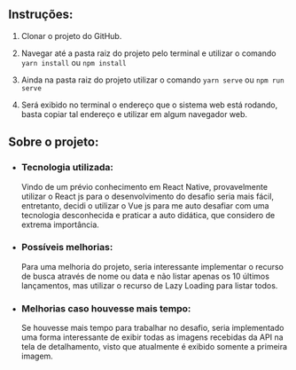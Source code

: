 ## Instruções:
1. Clonar o projeto do GitHub.

2. Navegar até a pasta raiz do projeto pelo terminal e utilizar o comando `yarn install` ou `npm install`

3. Ainda na pasta raiz do projeto utilizar o comando `yarn serve` ou `npm run serve`

4. Será exibido no terminal o endereço que o sistema web está rodando, basta copiar tal endereço e utilizar em algum navegador web.

## Sobre o projeto:

* ### Tecnologia utilizada:
  Vindo de um prévio conhecimento em React Native, provavelmente utilizar o React js para o desenvolvimento do desafio seria mais fácil, entretanto, decidi o utilizar o Vue js para me auto desafiar com uma tecnologia desconhecida e praticar a auto didática, que considero de extrema importância.

* ### Possíveis melhorias:
  Para uma melhoria do projeto, seria interessante implementar o recurso de busca através de nome ou data e não listar apenas os 10 últimos lançamentos, mas utilizar o recurso de Lazy Loading para listar todos.


* ### Melhorias caso houvesse mais tempo:
  Se houvesse mais tempo para trabalhar no desafio, seria implementado uma forma interessante de exibir todas as imagens recebidas da API na tela de detalhamento, visto que atualmente é exibido somente a primeira imagem.
